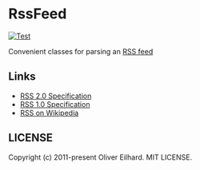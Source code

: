 # RssFeed

[![Test](https://github.com/olivere/rss_feed/actions/workflows/test.yml/badge.svg)](https://github.com/olivere/rss_feed/actions/workflows/test.yml)

Convenient classes for parsing an [RSS feed](http://www.rssboard.org/rss-specification)

## Links

* [RSS 2.0 Specification](http://www.rssboard.org/rss-specification)
* [RSS 1.0 Specification](http://web.resource.org/rss/1.0/)
* [RSS on Wikipedia](http://en.wikipedia.org/wiki/RSS)

## LICENSE

Copyright (c) 2011-present Oliver Eilhard. MIT LICENSE.
